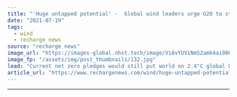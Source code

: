 ```yaml
---
title: "'Huge untapped potential' -  Global wind leaders urge G20 to step up climate action"
date: "2021-07-19"
tags: 
  - wind
  - recharge news
source: "recharge news"
image_url: "https://images-global.nhst.tech/image/Vi8vYUViNm52amk4ai90QStaR2lEMGNwdVYwcndTVTJJaStJZnZuNTBIQT0=/nhst/binary/9b3eb29d0b148ab3dc231d8bd829af8e"
image_fp: "/assets/img/post_thumbnails/132.jpg"
lead: "Current net zero pledges would still put world on 2.4°C global heating pathway, CEOs and associations warn world leaders in open letter"
article_url: "https://www.rechargenews.com/wind/huge-untapped-potential-global-wind-leaders-urge-g20-to-step-up-climate-action/2-1-1041862"
---
```


---
